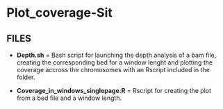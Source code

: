 # Plot_coverage-Sit

## FILES

* **Depth.sh** = Bash script for launching the depth analysis of a bam file, creating the corresponding bed for a window lenght and plotting the coverage accross the chromosomes with an Rscript included in the folder. 

* **Coverage_in_windows_singlepage.R** = Rscript for creating the plot from a bed file and a window length. 
